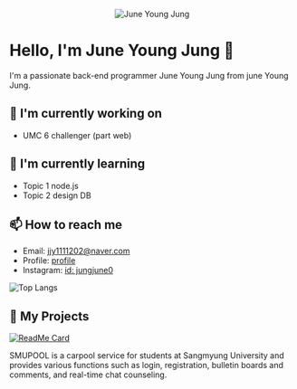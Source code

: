 <p align="center">
  <img src="https://media.giphy.com/media/your-gif-id/giphy.gif" alt="June Young Jung" />
</p>

# Hello, I'm June Young Jung 👋

I'm a passionate back-end programmer June Young Jung from june Young Jung. 

## 🔭 I'm currently working on

- UMC 6 challenger (part web)

## 🌱 I'm currently learning

- Topic 1 node.js
- Topic 2 design DB

## 📫 How to reach me

- Email: [jjy1111202@naver.com](mailto:jjy1111202@naver.com)
- Profile: [profile](https://www.notion.so/4cccd69bbc824e08b3693aa209b4b206)
- Instagram: [id: jungjune0](https://www.instagram.com/)

![Top Langs](https://github-readme-stats.vercel.app/api/top-langs/?username=your-github-username&layout=compact&theme=radical)


## 🚀 My Projects

[![ReadMe Card](https://github-readme-stats.vercel.app/api/pin/?username=SMU-UMC-MINI-PROJECT&repo=SMU_UMC_MINI_PROJECT&theme=radical)](https://github.com/SMU-UMC-MINI-PROJECT/SMU_UMC_MINI_PROJECT)

SMUPOOL is a carpool service for students at Sangmyung University and provides various functions such as login, registration, bulletin boards and comments, and real-time chat counseling.

